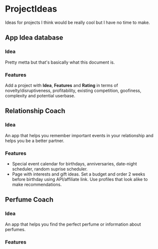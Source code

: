 # ProjectIdeas
Ideas for projects I think would be really cool but I have no time to make.


## App Idea database

### Idea
Pretty metta but that's basically what this document is.

### Features
Add a project with **Idea**, **Features** and **Rating** in terms of novelty/disruptiveness, profitability, existing competition, goofiness, complexity and potential userbase.


## Relationship Coach

### Idea 
An app that helps you remember important events in your relationship and helps you be a better partner.

### Features
- Special event calendar for birthdays, anniversaries, date-night scheduler, random suprise scheduler.
- Page with interests and gift ideas. Set a budget and order 2 weeks before birthday using API/affiliate link. Use profiles that look alike to make recommendations.


## Perfume Coach

### Idea
An app that helps you find the perfect perfume or information about perfumes.

### Features
